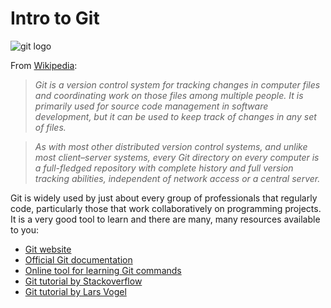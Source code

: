 # Intro to Git

![git logo](https://upload.wikimedia.org/wikipedia/commons/thumb/e/e0/Git-logo.svg/1280px-Git-logo.svg.png)

From [Wikipedia](https://en.wikipedia.org/wiki/Git):
 >*Git is a version control system for tracking changes in computer files and coordinating work on those files among multiple people. It is primarily used for source code management in software development, but it can be used to keep track of changes in any set of files.*

>*As with most other distributed version control systems, and unlike most client–server systems, every Git directory on every computer is a full-fledged repository with complete history and full version tracking abilities, independent of network access or a central server.*

Git is widely used by just about every group of professionals that regularly code, particularly those that work collaboratively on programming projects. It is a very good tool to learn and there are many, many resources available to you:

* [Git website](https://git-scm.com/)
* [Official Git documentation](https://git-scm.com/docs/gittutorial)
* [Online tool for learning Git commands](https://try.github.io/)
* [Git tutorial by Stackoverflow](https://stackoverflow.com/questions/315911/git-for-beginners-the-definitive-practical-guide)
* [Git tutorial by Lars Vogel](http://www.vogella.com/tutorials/Git/article.html)
